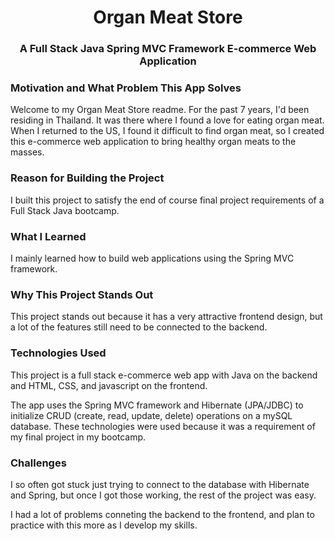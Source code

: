 <h1 align="center">Organ Meat Store</h1>
<h3 align="center">A Full Stack Java Spring MVC Framework E-commerce Web Application</h3>


<h3 align="left">Motivation and What Problem This App Solves</h3>
Welcome to my Organ Meat Store readme. For the past 7 years, I'd been residing in Thailand. It was there where I found a love for eating organ meat. When I returned to the US, I found it difficult to find organ meat, so I created this e-commerce web application to bring healthy organ meats to the masses. 

<h3 align="left">Reason for Building the Project</h3>
I built this project to satisfy the end of course final project requirements of a Full Stack Java bootcamp. 

<h3 align="left">What I Learned</h3>
I mainly learned how to build web applications using the Spring MVC framework. 

<h3 align="left">Why This Project Stands Out</h3>
This project stands out because it has a very attractive frontend design, but a lot of the features still need to be connected to the backend. 

<h3 align="left">Technologies Used</h3>
This project is a full stack e-commerce web app with Java on the backend and HTML, CSS, and javascript on the frontend. 

The app uses the Spring MVC framework and Hibernate (JPA/JDBC) to initialize CRUD (create, read, update, delete) operations on a mySQL database. These technologies were used because it was a requirement of my final project in my bootcamp. 

<h3 align="left">Challenges</h3>
I so often got stuck just trying to connect to the database with Hibernate and Spring, but once I got those working, the rest of the project was easy. 

I had a lot of problems conneting the backend to the frontend, and plan to practice with this more as I develop my skills. 
 
